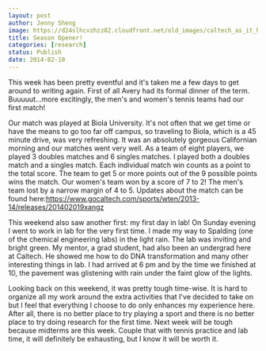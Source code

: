 ```yaml
---
layout: post
author: Jenny Sheng
image: https://d24slhcvzhzz82.cloudfront.net/old_images/caltech_as_it_happens/6a0105349b8251970b01a3fcb31592970b.jpg
title: Season Opener!
categories: [research]
status: Publish
date: 2014-02-10
---
```



This week has been pretty eventful and it's taken me a few days to get around to writing again. First of all Avery had its formal dinner of the term. Buuuuut...more excitingly, the men's and women's tennis teams had our first match!

Our match was played at Biola University. It's not often that we get time or have the means to go too far off campus, so traveling to Biola, which is a 45 minute drive, was very refreshing. It was an absolutely gorgeous Californian morning and our matches went very well. As a team of eight players, we played 3 doubles matches and 6 singles matches. I played both a doubles match and a singles match. Each individual match win counts as a point to the total score. The team to get 5 or more points out of the 9 possible points wins the match. Our women's team won by a score of 7 to 2! The men's team lost by a narrow margin of 4 to 5. Updates about the match can be found here:https://www.gocaltech.com/sports/wten/2013-14/releases/201402019xangz

This weekend also saw another first: my first day in lab! On Sunday evening I went to work in lab for the very first time. I made my way to Spalding (one of the chemical engineering labs) in the light rain. The lab was inviting and bright green. My mentor, a grad student, had also been an undergrad here at Caltech. He showed me how to do DNA transformation and many other interesting things in lab. I had arrived at 6 pm and by the time we finished at 10, the pavement was glistening with rain under the faint glow of the lights.

Looking back on this weekend, it was pretty tough time-wise. It is hard to organize all my work around the extra activities that I've decided to take on but I feel that everything I choose to do only enhances my experience here. After all, there is no better place to try playing a sport and there is no better place to try doing research for the first time. Next week will be tough because midterms are this week. Couple that with tennis practice and lab time, it will definitely be exhausting, but I know it will be worth it.

